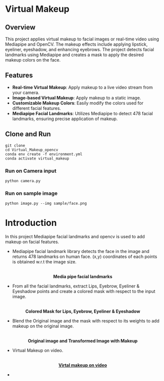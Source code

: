 # Virtual Makeup
## Overview

This project applies virtual makeup to facial images or real-time video using Mediapipe and OpenCV. The makeup effects include applying lipstick, eyeliner, eyeshadow, and enhancing eyebrows. The project detects facial landmarks using Mediapipe and creates a mask to apply the desired makeup colors on the face.

## Features

- **Real-time Virtual Makeup**: Apply makeup to a live video stream from your camera.
- **Image-based Virtual Makeup**: Apply makeup to a static image.
- **Customizable Makeup Colors**: Easily modify the colors used for different facial features.
- **Mediapipe Facial Landmarks**: Utilizes Mediapipe to detect 478 facial landmarks, ensuring precise application of makeup.
  
## Clone  and Run
```
git clone 
cd Virtual_Makeup_opencv
conda env create -f environment.yml
conda activate virtual_makeup
```
### Run on Camera input
```
python camera.py
```
### Run on sample image
```
python image.py --img sample/face.png
```

# Introduction

In this project Mediapipe facial landmarks and opencv is used to add makeup on facial features.
- Mediapipe facial landmark library detects the face in the image and returns 478 landmarks on human face. (x,y) coordinates of each points is obtained w.r.t the image size.

<p align="center">

  <br>
  <b>Media pipe facial landmarks</b>
</p>

- From all the facial landmarks, extract Lips, Eyebrow, Eyeliner & Eyeshadow points and create a colored mask with respect to the input image.

<p align="center">
  <br>
  <b>Colored Mask for Lips, Eyebrow, Eyeliner & Eyeshadow</b>
</p>

- Blend the Original image and the mask with respect to its weights to add makeup on the original image.

<p align="center">
  <br>
  <b>Original image and Transformed Image with Makeup</b>
</p>

- Virtual Makeup on video.
  
<p align="center">
  <a href="sample/output_video.mp4">
      <br>
    <b>Virtal makeup on video</b>
  </a>
  
</p>

-
